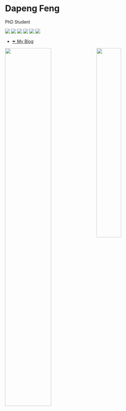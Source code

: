 <!-- ### Hi there 👋 -->

<!--
**DapengFeng/DapengFeng** is a ✨ _special_ ✨ repository because its `README.md` (this file) appears on your GitHub profile.

Here are some ideas to get you started:

- 🔭 I’m currently working on ...
- 🌱 I’m currently learning ...
- 👯 I’m looking to collaborate on ...
- 🤔 I’m looking for help with ...
- 💬 Ask me about ...
- 📫 How to reach me: ...
- 😄 Pronouns: ...
- ⚡ Fun fact: ...
-->

# Dapeng Feng

PhD Student

![](https://img.shields.io/badge/-Pytorch-ee4c2c?style=flat-square&logo=Pytorch&logoColor=000)
![](https://img.shields.io/badge/-Matlab-239120?style=flat-square&logo=Matlab&logoColor=fff)
![](https://img.shields.io/badge/-CMake-064F8C?style=flat-square&logo=CMake&logoColor=fff)
![](https://img.shields.io/badge/-VSCode-e34f26?style=flat-square&logo=Visual%20Studio%20Code&logoColor=fff)
![](https://img.shields.io/badge/-C%2B%2B-00599C?style=flat-square&logo=C%%2B%2B&logoColor=fff)
![](https://img.shields.io/badge/-Latex-008080?style=flat-square&logo=Latex&logoColor=fff)


- [✒ My Blog](https://dapengfeng.github.io)

<p>
  <a href="#">
    <img align="left" width=55% src="https://github-readme-stats.vercel.app/api?username=DapengFeng&show_icons=true&theme=synthwave">
  </a>
  <a href="#">
    <img align="right" width=40% src="https://github-readme-stats.vercel.app/api/top-langs/?username=DapengFeng&show_icons=true&layout=compact&theme=synthwave&langs-count=10">
  </a>
</p>
